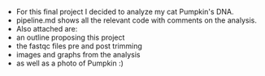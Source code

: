 - For this final project I decided to analyze my cat Pumpkin's DNA. 
- pipeline.md shows all the relevant code with comments on the analysis.
- Also attached are:
- an outline proposing this project
- the fastqc files pre and post trimming 
- images and graphs from the analysis
- as well as a photo of Pumpkin :)
